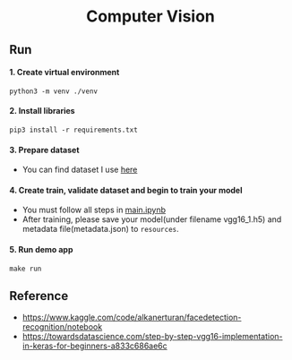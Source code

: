 <h1 align="center">
  Computer Vision
</h1>

## Run

#### 1. Create virtual environment

```shell
python3 -m venv ./venv
```

#### 2. Install libraries

```shell
pip3 install -r requirements.txt
```

#### 3. Prepare dataset

- You can find dataset I use [here](https://www.kaggle.com/code/alkanerturan/facedetection-recognition/notebook)

#### 4. Create train, validate dataset and begin to train your model

- You must follow all steps in [main.ipynb](main.ipynb)
- After training, please save your model(under filename vgg16_1.h5) and metadata file(metadata.json) to `resources`.

#### 5. Run demo app

```shell
make run
```

## Reference

- https://www.kaggle.com/code/alkanerturan/facedetection-recognition/notebook
- https://towardsdatascience.com/step-by-step-vgg16-implementation-in-keras-for-beginners-a833c686ae6c
